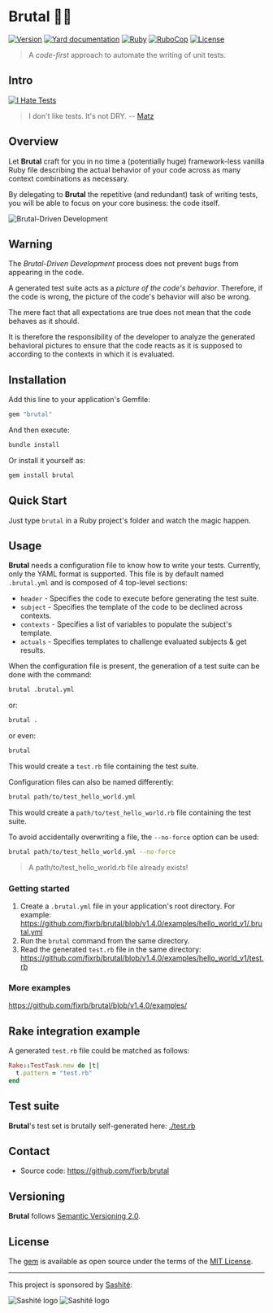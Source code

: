 # Brutal 💎🔨

[![Version](https://img.shields.io/github/v/tag/fixrb/brutal?label=Version&logo=github)](https://github.com/fixrb/brutal/tags)
[![Yard documentation](https://img.shields.io/badge/Yard-documentation-blue.svg?logo=github)](https://rubydoc.info/github/fixrb/brutal/main)
[![Ruby](https://github.com/fixrb/brutal/workflows/Ruby/badge.svg?branch=main)](https://github.com/fixrb/brutal/actions?query=workflow%3Aruby+branch%3Amain)
[![RuboCop](https://github.com/fixrb/brutal/workflows/RuboCop/badge.svg?branch=main)](https://github.com/fixrb/brutal/actions?query=workflow%3Arubocop+branch%3Amain)
[![License](https://img.shields.io/github/license/fixrb/brutal?label=License&logo=github)](https://github.com/fixrb/brutal/raw/main/LICENSE.md)

> A _code-first_ approach to automate the writing of unit tests.

## Intro

[![I Hate Tests](https://github.com/fixrb/brutal/raw/main/img/rubyhack-2019-ruby3-what-s-missing-by-yukihiro-matsumoto.jpg)](https://www.youtube.com/embed/cmOt9HhszCI?start=1732&end=1736 "I don't like tests. It's not DRY.")

> I don't like tests. It's not DRY.
> -- [Matz](https://github.com/matz)

## Overview

Let __Brutal__ craft for you in no time a (potentially huge) framework-less vanilla Ruby file describing the actual behavior of your code across as many context combinations as necessary.

By delegating to __Brutal__ the repetitive (and redundant) task of writing tests, you will be able to focus on your core business: the code itself.

![Brutal-Driven Development](https://github.com/fixrb/brutal/raw/main/img/brutal-driven-development.jpg)

## Warning

The _Brutal-Driven Development_ process does not prevent bugs from appearing in the code.

A generated test suite acts as a _picture of the code's behavior_. Therefore, if the code is wrong, the picture of the code's behavior will also be wrong.

The mere fact that all expectations are true does not mean that the code behaves as it should.

It is therefore the responsibility of the developer to analyze the generated behavioral pictures to ensure that the code reacts as it is supposed to according to the contexts in which it is evaluated.

## Installation

Add this line to your application's Gemfile:

```ruby
gem "brutal"
```

And then execute:

```sh
bundle install
```

Or install it yourself as:

```sh
gem install brutal
```

## Quick Start

Just type `brutal` in a Ruby project's folder and watch the magic happen.

## Usage

__Brutal__ needs a configuration file to know how to write your tests.
Currently, only the YAML format is supported.
This file is by default named `.brutal.yml` and is composed of 4 top-level sections:

* `header` - Specifies the code to execute before generating the test suite.
* `subject` - Specifies the template of the code to be declined across contexts.
* `contexts` - Specifies a list of variables to populate the subject's template.
* `actuals` - Specifies templates to challenge evaluated subjects & get results.

When the configuration file is present, the generation of a test suite can be done with the command:

```sh
brutal .brutal.yml
```

or:

```sh
brutal .
```

or even:

```sh
brutal
```

This would create a `test.rb` file containing the test suite.

Configuration files can also be named differently:

```sh
brutal path/to/test_hello_world.yml
```

This would create a `path/to/test_hello_world.rb` file containing the test suite.

To avoid accidentally overwriting a file, the `--no-force` option can be used:

```sh
brutal path/to/test_hello_world.yml --no-force
```

> A path/to/test_hello_world.rb file already exists!

### Getting started

1. Create a `.brutal.yml` file in your application's root directory. For example: <https://github.com/fixrb/brutal/blob/v1.4.0/examples/hello_world_v1/.brutal.yml>
2. Run the `brutal` command from the same directory.
3. Read the generated `test.rb` file in the same directory: <https://github.com/fixrb/brutal/blob/v1.4.0/examples/hello_world_v1/test.rb>

### More examples

<https://github.com/fixrb/brutal/blob/v1.4.0/examples/>

## Rake integration example

A generated `test.rb` file could be matched as follows:

```ruby
Rake::TestTask.new do |t|
  t.pattern = "test.rb"
end
```

## Test suite

__Brutal__'s test set is brutally self-generated here: [./test.rb](https://github.com/fixrb/brutal/blob/main/test.rb)

## Contact

* Source code: https://github.com/fixrb/brutal

## Versioning

__Brutal__ follows [Semantic Versioning 2.0](https://semver.org/).

## License

The [gem](https://rubygems.org/gems/brutal) is available as open source under the terms of the [MIT License](https://github.com/fixrb/brutal/raw/main/LICENSE.md).

***

This project is sponsored by [Sashité](https://github.com/sashite/):

![Sashité logo](https://github.com/fixrb/brutal/raw/main/img/sponsor/dark/en/sashite.png#gh-dark-mode-only "Sashité")
![Sashité logo](https://github.com/fixrb/brutal/raw/main/img/sponsor/light/en/sashite.png#gh-light-mode-only "Sashité")

